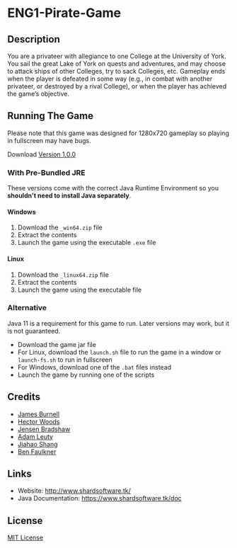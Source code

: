 # ENG1-Pirate-Game

## Description

You are a privateer with allegiance to one College at the University of York. You sail the great Lake of
York on quests and adventures, and may choose to attack ships of other Colleges, try to sack
Colleges, etc. Gameplay ends when the player is defeated in some way (e.g., in combat with
another privateer, or destroyed by a rival College), or when the player has achieved the game’s
objective.

## Running The Game
Please note that this game was designed for 1280x720 gameplay so playing in fullscreen may have bugs.

Download [Version 1.0.0](https://github.com/uoy-jb2501/ENG1-Pirate-Game/releases/tag/1.0.0)
### With Pre-Bundled JRE
These versions come with the correct Java Runtime Environment so you **shouldn't need to install Java separately**.
#### Windows
1. Download the ``_win64.zip`` file
2. Extract the contents
3. Launch the game using the executable ``.exe`` file
#### Linux
1. Download the ``_linux64.zip`` file
2. Extract the contents
3. Launch the game using the executable file

### Alternative
Java 11 is a requirement for this game to run. Later versions may work, but it is not guaranteed.
- Download the game jar file
- For Linux, download the ``launch.sh`` file to run the game in a window or ``launch-fs.sh`` to run in fullscreen
- For Windows, download one of the ``.bat`` files instead
- Launch the game by running one of the scripts


## Credits

- [James Burnell](https://github.com/uoy-jb2501)
- [Hector Woods](https://github.com/HectorJVWoods)
- [Jensen Bradshaw](https://github.com/Jensen6842)
- [Adam Leuty](https://github.com/AdamLeuty)
- [Jiahao Shang](https://github.com/jiahao23)
- [Ben Faulkner](https://github.com/bf758)

## Links

- Website: http://www.shardsoftware.tk/
- Java Documentation: https://www.shardsoftware.tk/doc

## License

[MIT License](https://github.com/uoy-jb2501/ENG1-Pirate-Game/blob/master/LICENSE)
